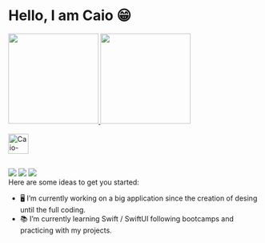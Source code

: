 # Hello, I am Caio 😁
<div>
  <a href="https://github.com/caiiocasttro">
  <img height="180em" src="https://github-readme-stats.vercel.app/api?username=caiiocasttro&show_icons=true&theme=dracula&include_all_commits=true&count_private=true"/>
  <img height="180em" src="https://github-readme-stats.vercel.app/api/top-langs/?username=caiiocasttro&layout=compact&langs_count=16&theme=dracula"/>
</div>
<div style="display: inline_block"><br>
  <img align="center" alt="Caio-Swift" height="40" width="40" src="https://cdn.jsdelivr.net/gh/devicons/devicon/icons/swift/swift-original.svg" />
</div>

##

<div> 
  <a href="https://instagram.com/caiosdev" target="_blank"><img src="https://img.shields.io/badge/-Instagram-%23E4405F?style=for-the-badge&logo=instagram&logoColor=white" target="_blank"></a>
 <a href="https://discord.gg/caiiocasttro#5268" target="_blank"><img src="https://img.shields.io/badge/Discord-7289DA?style=for-the-badge&logo=discord&logoColor=white" target="_blank"></a> 
  <a href="https://www.linkedin.com/in/caio-chaves-57055322b" target="_blank"><img src="https://img.shields.io/badge/-LinkedIn-%230077B5?style=for-the-badge&logo=linkedin&logoColor=white" target="_blank"></a> 
  </div>
Here are some ideas to get you started:

- 🖥 I’m currently working on a big application since the creation of desing until the full coding.
- 📚 I’m currently learning Swift / SwiftUI following bootcamps and practicing with my projects.
